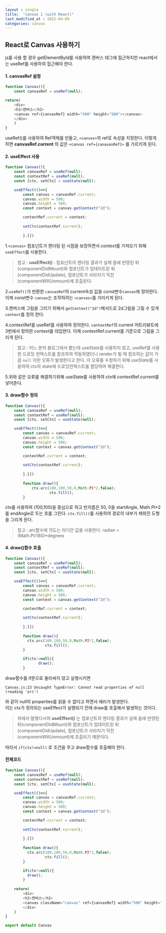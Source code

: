 ```yaml
---
layout : single
title:  "canvas 1 (with React)"
last_modified_at : 2022-04-09
categories: canvas
---
```


## React로 Canvas 사용하기

js를 사용 할 경우 getElementById를 사용하여 캔버스 태그에 접근하지만
react에서는 useRef를 사용하여 접근해야 한다.

#### 1. canvasRef 설정
```javascript
function Canvas(){
	const canvasRef = useRef(null);

return(
    <div>
	<h2>캔버스</h2>
	<canvas ref={canvasRef} width="500" height="500"></canvas>
    </div>
    )
}
```
useRef()를 사용하여 Ref객체를 만들고, `<canvas>`의 ref로 속성을 지정한다.
이렇게 하면 **canvasRef.current** 의 값은 `<canvas ref={canavasRef}>` 를 가르키게 된다.

#### 2. useEffect 사용
```javascript
function Canvas(){
	const canvasRef = useRef(null);
	const contextRef = useRef(null);
	const [ctx, setCtx] = useState(null);

	useEffect(()=>{
		const canvas = canvasRef.current;
		canvas.width = 500;
		canvas.height = 500;
		const context = canvas.getContext("2d");

		contextRef.current = context;
		
		setCtx(contextRef.current);
		
		},[])
```
1.`<canvas>` 컴포넌트가 렌더링 된 시점을 보장하면서 *context*를 가져오기 위해 `useEffect`를 사용한다.

>참고 : **useEffect()** : 컴포넌트의 렌더링 결과가 실제 돔에 반영된 뒤(componentDidMount)와 컴포넌트가 업데이트된 뒤(componentDidUpdate), 컴포넌트가 사라지기 직전(componentWillUnmount)에 호출된다.


2.`useRef()`가 반환한 `canvasRef`의 current속성 값을 const변수`canvas`에 정의한다. 이제 const변수 `canvas`는 조작하려는 `<canvas>`를 가리키게 된다.

3.캔버스에 그림을 그리기 위해서 `getContext("2d")`메서드로 2d그림을 그릴 수 있게 `context`를 정의 한다.    

4.contextRef를 useRef를 사용하여 정의한다. `contextRef`의 current 어트리뷰트에 3번에서 정의한 context를 대입한다. 이제 contextRef.current를 기준으로 그림을 그리게 된다.

>참고 : 어느 분의 블로그에서 봤는데 useState를 사용하지 않고, useRef를 사용한 드로잉 컨텍스트를 참조하여 작동하였더니 render가 될 때 참조하는 값이 가끔 `null` 이란 오류가 발생한다고 한다. 이 오류를 수정하기 위해 useState를 사용하여 ctx의 state에 드로잉컨텍스트를 할당하여 해결한다.       

5.위와 같은 오류를 해결하기위해 useState를 사용하여 ctx에 contextRef.current를 넣어준다.

#### 3. draw함수 정의

```javascript
function Canvas(){
	const canvasRef = useRef(null);
	const contextRef = useRef(null);
	const [ctx, setCtx] = useState(null);

	useEffect(()=>{
		const canvas = canvasRef.current;
		canvas.width = 500;
		canvas.height = 500;
		const context = canvas.getContext("2d");

		contextRef.current = context;
		
		setCtx(contextRef.current);
		
		},[])
		
		function draw(){
			ctx.arc(100,100,50,0,Math.PI*2,false);
      		        ctx.fill();
		}
```

ctx를 사용하여  (100,100)을 중심으로 하고 반지름은 50, 0을 startAngle, Math.PI*2를 endAngle로 두는 호를 그린다.
`ctx.fill()`를 사용하여 경로의 내부가 채워진 도형을 그리게 된다.


>참고 : arc함수에 각도는 라디안 값을 사용한다. radian = (Math.PI/180)*degrees

#### 4. draw()함수 호출
```javascript
function Canvas(){
	const canvasRef = useRef(null);
	const contextRef = useRef(null);
	const [ctx, setCtx] = useState(null);

	useEffect(()=>{
		const canvas = canvasRef.current;
		canvas.width = 500;
		canvas.height = 500;
		const context = canvas.getContext("2d");

		contextRef.current = context;
		
		setCtx(contextRef.current);
		
		},[])
		
		function draw(){
		  ctx.arc(100,100,50,0,Math.PI*2,false);
                  ctx.fill();
		}

		if(ctx!=null){
	           draw();
		}
```
draw함수를 if문으로 둘러싸지 않고 실행시키면 
```
Canvas.js:23 Uncaught TypeError: Cannot read properties of null (reading 'arc')
```
와 같이 null의 properties를 읽을 수 없다고 하면서 에러가 발생한다.    
이는 ctx가 정의되는 useEffect가 실행되기 전에 draw를 호출해서 발생하는 것이다.

>위에서 말했다시피 **useEffect()** 는 컴포넌트의 렌더링 결과가 실제 돔에 반영된 뒤(componentDidMount)와 컴포넌트가 업데이트된 뒤(componentDidUpdate), 컴포넌트가 사라지기 직전(componentWillUnmount)에 호출되기 때문이다.

따라서 `if(ctx!=null)` 로 조건을 주고 draw함수를 호출해야 한다.




#### 전체코드
```javascript
function Canvas(){
	const canvasRef = useRef(null);
	const contextRef = useRef(null);
	const [ctx, setCtx] = useState(null);

	useEffect(()=>{
		const canvas = canvasRef.current;
		canvas.width = 500;
		canvas.height = 500;
		const context = canvas.getContext("2d");

		contextRef.current = context;
		
		setCtx(contextRef.current);
		
		},[])
		
		function draw(){
		  ctx.arc(100,100,50,0,Math.PI*2,false);
                  ctx.fill();
		}

		if(ctx!=null){
		  draw();
		}
	
    return(
        <div>
	    <h2>캔버스</h2>
	    <canvas className="canvas" ref={canvasRef} width="500" height="500"></canvas>
        </div>
    )
}

export default Canvas
```

